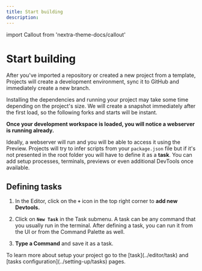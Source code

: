 ```yaml
---
title: Start building
description:
---
```


import Callout from 'nextra-theme-docs/callout'
  
# Start building

After you've imported a repository or created a new project from a template, Projects will create a development environment, sync it to GitHub and immediately create a new branch.

<Callout emoji="⏰">
    Installing the dependencies and running your project may take some time depending on the project's size. We will create a snapshot immediately after the first load, so the following forks and starts will be instant.
</Callout>
    
**Once your development workspace is loaded, you will notice a webserver is running already.**

Ideally, a webserver will run and you will be able to access it using the Preview. Projects will try to infer scripts from your `package.json` file but if it's not presented in the root folder you will have to define it as a **task**. You can add setup processes, terminals, previews or even additional DevTools once available.

## Defining tasks

1. In the Editor, click on the **`+`** icon in the top right corner to **add new Devtools.** 
    
1. Click on **`New Task`** in the Task submenu. A task can be any command that you usually run in the terminal. After defining a task, you can run it from the UI or from the Command Palette as well.
    
1. **Type a Command** and save it as a task.

<Callout>
To learn more about setup your project go to the [task](../editor/task) and [tasks configuration](../setting-up/tasks) pages.
</Callout>

